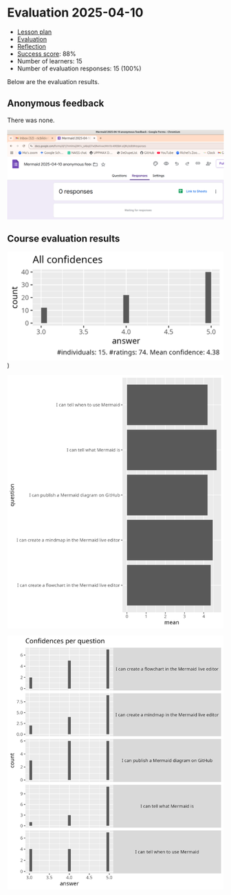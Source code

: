 # Evaluation 2025-04-10

- [Lesson plan](../../lesson_plans/20250410/README.md)
- [Evaluation](../../evaluations/20250410/README.md)
- [Reflection](../../reflections/20250410/README.md)
- [Success score](success_score.txt): 88%
- Number of learners: 15
- Number of evaluation responses: 15 (100%)

Below are the evaluation results.

## Anonymous feedback

There was none.

![There was no anonymous feedback](anonymous_feedback.png)

## Course evaluation results

![All confidences](all_confidences.png))

![Average confidence per question](average_confidences_per_question.png)

![Confidences per question](confidences_per_question.png)
